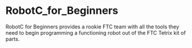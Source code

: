 RobotC_for_Beginners
====================

RobotC for Beginners provides a rookie FTC team with all the tools they need to begin programming a functioning robot out of the FTC Tetrix kit of parts.

